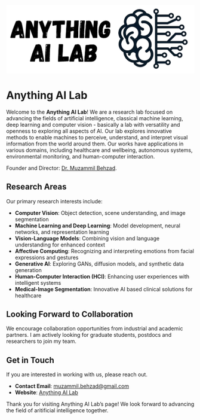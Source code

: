![](AAIL-logo.png)
<h1>Anything AI Lab</h1>

<p>Welcome to the <strong>Anything AI Lab</strong>! We are a research lab focused on advancing the fields of artificial intelligence, classical machine learning, deep learning and computer vision - basically a lab with versatility and openness to exploring all aspects of AI. Our lab explores innovative methods to enable machines to perceive, understand, and interpret visual information from the world around them. Our works have applications in various domains, including healthcare and wellbeing, autonomous systems, environmental monitoring, and human-computer interaction.</p>

Founder and Director: <a href="https://www.muzammilbehzad.com/">Dr. Muzammil Behzad</a>.



<h2>Research Areas</h2>

<p>Our primary research interests include:</p>
<ul>
  <li><strong>Computer Vision</strong>: Object detection, scene understanding, and image segmentation</li>
  <li><strong>Machine Learning and Deep Learning</strong>: Model development, neural networks, and representation learning</li>
  <li><strong>Vision-Language Models</strong>: Combining vision and language understanding for enhanced context</li>
  <li><strong>Affective Computing</strong>: Recognizing and interpreting emotions from facial expressions and gestures</li>
  <li><strong>Generative AI</strong>: Exploring GANs, diffusion models, and synthetic data generation</li>
  <li><strong>Human-Computer Interaction (HCI)</strong>: Enhancing user experiences with intelligent systems</li>
  <li><strong>Medical-Image Segmentation</strong>: Innovative AI based clinical solutions for healthcare</li>
</ul>



<h2>Looking Forward to Collaboration </h2>

<p>We encourage collaboration opportunities from industrial and academic partners. I am actively looking for graduate students, postdocs and researchers to join my team.

<h2>Get in Touch</h2>

<p>If you are interested in working with us, please reach out.</p>

<ul>
  <li><strong>Contact Email</strong>: <a href="mailto:muzammil.behzad@gmail.com">muzammil.behzad@gmail.com</a></li>
  <li><strong>Website</strong>: <a href="https://github.com/Anything-AI-Lab">Anything AI Lab</a></li>
</ul>

Thank you for visiting Anything AI Lab’s page! We look forward to advancing the field of aritificial intelligence together.</p>
